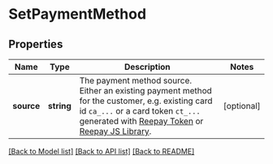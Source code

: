 # SetPaymentMethod

## Properties
Name | Type | Description | Notes
------------ | ------------- | ------------- | -------------
**source** | **string** | The payment method source. Either an existing payment method for the customer, e.g. existing card id `ca_...` or a card token `ct_...` generated with [Reepay Token](https://docs.reepay.com/token/) or [Reepay JS Library](https://docs.reepay.com/js/). | [optional]

[[Back to Model list]](../../README.md#documentation-for-models) [[Back to API list]](../../README.md#documentation-for-api-endpoints) [[Back to README]](../../README.md)


